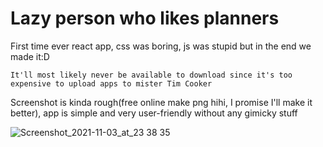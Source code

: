 # Lazy person who likes planners 
First time ever react app, css was boring, js was stupid but in the end we made it:D
```
It'll most likely never be available to download since it's too expensive to upload apps to mister Tim Cooker
```
Screenshot is kinda rough(free online make png hihi, I promise I'll make it better), app is simple and very user-friendly without any gimicky stuff


![Screenshot_2021-11-03_at_23 38 35](https://user-images.githubusercontent.com/46292172/140654657-176d53b6-84b0-4b37-8070-83aa77574759.png)

